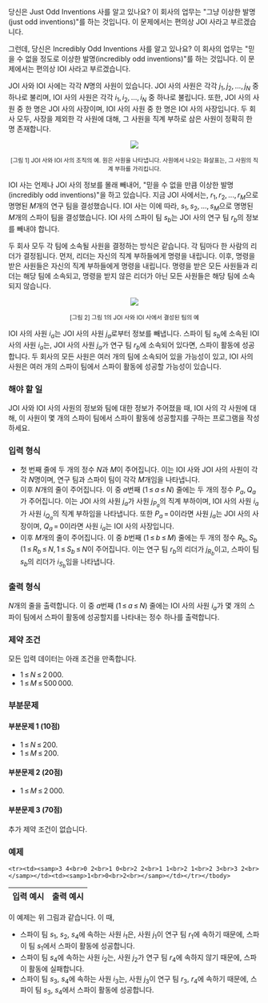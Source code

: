 당신은 Just Odd Inventions 사를 알고 있나요? 이 회사의 업무는 "그냥 이상한 발명(just odd inventions)"를 하는 것입니다. 이 문제에서는 편의상 JOI 사라고 부르겠습니다.

그런데, 당신은 Incredibly Odd Inventions 사를 알고 있나요? 이 회사의 업무는 "믿을 수 없을 정도로 이상한 발명(incredibly odd inventions)"를 하는 것입니다. 이 문제에서는 편의상 IOI 사라고 부르겠습니다.

JOI 사와 IOI 사에는 각각 <span class="tex-span"><i>N</i></span>명의 사원이 있습니다. JOI 사의 사원은 각각 <span class="tex-span"><i>j</i><sub class="lower-index">1</sub>,&thinsp;<i>j</i><sub class="lower-index">2</sub>,&thinsp;...,&thinsp;<i>j</i><sub class="lower-index"><i>N</i></sub></span> 중 하나로 불리며, IOI 사의 사원은 각각 <span class="tex-span"><i>i</i><sub class="lower-index">1</sub>,&thinsp;<i>i</i><sub class="lower-index">2</sub>,&thinsp;...,&thinsp;<i>i</i><sub class="lower-index"><i>N</i></sub></span> 중 하나로 불립니다. 또한, JOI 사의 사원 중 한 명은 JOI 사의 사장이며, IOI 사의 사원 중 한 명은 IOI 사의 사장입니다. 두 회사 모두, 사장을 제외한 각 사원에 대해, 그 사원을 직계 부하로 삼은 사원이 정확히 한 명 존재합니다.

<center>
<img src="https://s3.ap-northeast-2.amazonaws.com/oj.uz/old/JOI13_spy/pic1.png"/>
<p><small>[그림 1] JOI 사와 IOI 사의 조직의 예. 원은 사원을 나타냅니다. 사원에서 나오는 화살표는, 그 사원의 직계 부하를 가리킵니다.</small></p>
</center>

IOI 사는 언제나 JOI 사의 정보를 몰래 빼내어, "믿을 수 없을 만큼 이상한 발명(incredibly odd inventions)"을 하고 있습니다. 지금 JOI 사에서는, <span class="tex-span"><i>r</i><sub class="lower-index">1</sub>,&thinsp;<i>r</i><sub class="lower-index">2</sub>,&thinsp;...,&thinsp;<i>r</i><sub class="lower-index"><i>M</i></sub></span>으로 명명된 <span class="tex-span"><i>M</i></span>개의 연구 팀을 결성했습니다. IOI 사는 이에 따라, <span class="tex-span"><i>s</i><sub class="lower-index">1</sub>,&thinsp;<i>s</i><sub class="lower-index">2</sub>,&thinsp;...,&thinsp;<i>s</i><sub class="lower-index"><i>M</i></sub></span>으로 명명된 <span class="tex-span"><i>M</i></span>개의 스파이 팀을 결성했습니다. IOI 사의 스파이 팀 <span class="tex-span"><i>s</i><sub class="lower-index"><i>b</i></sub></span>는 JOI 사의 연구 팀 <span class="tex-span"><i>r</i><sub class="lower-index"><i>b</i></sub></span>의 정보를 빼내야 합니다.

두 회사 모두 각 팀에 소속될 사원을 결정하는 방식은 같습니다. 각 팀마다 한 사람의 리더가 결정됩니다. 먼저, 리더는 자신의 직계 부하들에게 명령을 내립니다. 이후, 명령을 받은 사원들은 자신의 직계 부하들에게 명령을 내립니다. 명령을 받은 모든 사원들과 리더는 해당 팀에 소속되고, 명령을 받지 않은 리더가 아닌 모든 사원들은 해당 팀에 소속되지 않습니다.

<center>
<img src="https://s3.ap-northeast-2.amazonaws.com/oj.uz/old/JOI13_spy/pic2.png"/>
<p><small>[그림 2] 그림 1의 JOI 사와 IOI 사에서 결성된 팀의 예</small></p>
</center>


IOI 사의 사원 <span class="tex-span"><i>i</i><sub class="lower-index"><i>a</i></sub></span>는 JOI 사의 사원 <span class="tex-span"><i>j</i><sub class="lower-index"><i>a</i></sub></span>로부터 정보를 빼냅니다. 스파이 팀 <span class="tex-span"><i>s</i><sub class="lower-index"><i>b</i></sub></span>에 소속된 IOI 사의 사원 <span class="tex-span"><i>i</i><sub class="lower-index"><i>a</i></sub></span>는, JOI 사의 사원 <span class="tex-span"><i>j</i><sub class="lower-index"><i>a</i></sub></span>가 연구 팀 <span class="tex-span"><i>r</i><sub class="lower-index"><i>b</i></sub></span>에 소속되어 있다면, 스파이 활동에 성공합니다. 두 회사의 모든 사원은 여러 개의 팀에 소속되어 있을 가능성이 있고, IOI 사의 사원은 여러 개의 스파이 팀에서 스파이 활동에 성공할 가능성이 있습니다.

### 해야 할 일

JOI 사와 IOI 사의 사원의 정보와 팀에 대한 정보가 주어졌을 때, IOI 사의 각 사원에 대해, 이 사원이 몇 개의 스파이 팀에서 스파이 활동에 성공할지를 구하는 프로그램을 작성하세요.

### 입력 형식

* 첫 번째 줄에 두 개의 정수 <span class="tex-span"><i>N</i></span>과 <span class="tex-span"><i>M</i></span>이 주어집니다. 이는 IOI 사와 JOI 사의 사원이 각각 <span class="tex-span"><i>N</i></span>명이며, 연구 팀과 스파이 팀이 각각 <span class="tex-span"><i>M</i></span>개임을 나타냅니다.
* 이후 <span class="tex-span"><i>N</i></span>개의 줄이 주어집니다. 이 중 <span class="tex-span"><i>a</i></span>번째 (<span class="tex-span">1&thinsp;&le;&thinsp;<i>a</i>&thinsp;&le;&thinsp;<i>N</i></span>) 줄에는 두 개의 정수 <span class="tex-span"><i>P</i><sub class="lower-index"><i>a</i></sub>,&thinsp;<i>Q</i><sub class="lower-index"><i>a</i></sub></span>가 주어집니다. 이는 JOI 사의 사원 <span class="tex-span"><i>j</i><sub class="lower-index"><i>a</i></sub></span>가 사원 <span class="tex-span"><i>j</i><sub class="lower-index"><i>P</i><sub class="lower-index"><i>a</i></sub></sub></span>의 직계 부하이며, IOI 사의 사원 <span class="tex-span"><i>i</i><sub class="lower-index"><i>a</i></sub></span>가 사원 <span class="tex-span"><i>i</i><sub class="lower-index"><i>Q</i><sub class="lower-index"><i>a</i></sub></sub></span>의 직계 부하임을 나타냅니다. 또한 <span class="tex-span"><i>P</i><sub class="lower-index"><i>a</i></sub>&thinsp;=&thinsp;0</span>이라면 사원 <span class="tex-span"><i>j</i><sub class="lower-index"><i>a</i></sub></span>는 JOI 사의 사장이며, <span class="tex-span"><i>Q</i><sub class="lower-index"><i>a</i></sub>&thinsp;=&thinsp;0</span>이라면 사원 <span class="tex-span"><i>i</i><sub class="lower-index"><i>a</i></sub></span>는 IOI 사의 사장입니다.
* 이후 <span class="tex-span"><i>M</i></span>개의 줄이 주어집니다. 이 중 <span class="tex-span"><i>b</i></span>번째 (<span class="tex-span">1&thinsp;&le;&thinsp;<i>b</i>&thinsp;&le;&thinsp;<i>M</i></span>) 줄에는 두 개의 정수 <span class="tex-span"><i>R</i><sub class="lower-index"><i>b</i></sub>,&thinsp;<i>S</i><sub class="lower-index"><i>b</i></sub></span> (<span class="tex-span">1&thinsp;&le;&thinsp;<i>R</i><sub class="lower-index"><i>b</i></sub>&thinsp;&le;&thinsp;<i>N</i>,&thinsp;1&thinsp;&le;&thinsp;<i>S</i><sub class="lower-index"><i>b</i></sub>&thinsp;&le;&thinsp;<i>N</i></span>이 주어집니다. 이는 연구 팀 <span class="tex-span"><i>r</i><sub class="lower-index"><i>b</i></sub></span>의 리더가 <span class="tex-span"><i>j</i><sub class="lower-index"><i>R</i><sub class="lower-index"><i>b</i></sub></sub></span>이고, 스파이 팀 <span class="tex-span"><i>s</i><sub class="lower-index"><i>b</i></sub></span>의 리더가 <span class="tex-span"><i>i</i><sub class="lower-index"><i>S</i><sub class="lower-index"><i>b</i></sub></sub></span>임을 나타냅니다.

### 출력 형식

<span class="tex-span"><i>N</i></span>개의 줄을 출력합니다. 이 중 <span class="tex-span"><i>a</i></span>번째 (<span class="tex-span">1&thinsp;&le;&thinsp;<i>a</i>&thinsp;&le;&thinsp;<i>N</i></span>) 줄에는 IOI 사의 사원 <span class="tex-span"><i>i</i><sub class="lower-index"><i>a</i></sub></span>가 몇 개의 스파이 팀에서 스파이 활동에 성공할지를 나타내는 정수 하나를 출력합니다.

### 제약 조건

모든 입력 데이터는 아래 조건을 만족합니다.

* <span class="tex-span">1&thinsp;&le;&thinsp;<i>N</i>&thinsp;&le;&thinsp;2&thinsp;000</span>.
* <span class="tex-span">1&thinsp;&le;&thinsp;<i>M</i>&thinsp;&le;&thinsp;500&thinsp;000</span>.

### 부분문제

#### 부분문제 1 (10점)

* <span class="tex-span">1&thinsp;&le;&thinsp;<i>N</i>&thinsp;&le;&thinsp;200</span>.
* <span class="tex-span">1&thinsp;&le;&thinsp;<i>M</i>&thinsp;&le;&thinsp;200</span>.

#### 부분문제 2 (20점)

* <span class="tex-span">1&thinsp;&le;&thinsp;<i>M</i>&thinsp;&le;&thinsp;2&thinsp;000</span>.

#### 부분문제 3 (70점)

추가 제약 조건이 없습니다.

### 예제

<table class="table table-condensed table-bordered " id="examples_table">
	<thead>
		<tr>
			<th class="col-lg-6 col-md-6 col-sm-6">입력 예시</th>
			<th class="col-lg-6 col-md-6 col-sm-6">출력 예시</th>
		</tr>
	</thead>
	<tbody>
	
	<tr><td><samp>3 4<br>0 2<br>1 0<br>2 2<br>1 1<br>2 1<br>2 3<br>3 2<br></samp></td><td><samp>1<br>0<br>2<br></samp></td></tr></tbody>
</table>

이 예제는 위 그림과 같습니다. 이 때,

* 스파이 팀 <span class="tex-span"><i>s</i><sub class="lower-index">1</sub></span>, <span class="tex-span"><i>s</i><sub class="lower-index">2</sub></span>, <span class="tex-span"><i>s</i><sub class="lower-index">4</sub></span>에 속하는 사원 <span class="tex-span"><i>i</i><sub class="lower-index">1</sub></span>은, 사원 <span class="tex-span"><i>j</i><sub class="lower-index">1</sub></span>이 연구 팀 <span class="tex-span"><i>r</i><sub class="lower-index">1</sub></span>에 속하기 때문에, 스파이 팀 <span class="tex-span"><i>s</i><sub class="lower-index">1</sub></span>에서 스파이 활동에 성공합니다. 
* 스파이 팀 <span class="tex-span"><i>s</i><sub class="lower-index">4</sub></span>에 속하는 사원 <span class="tex-span"><i>i</i><sub class="lower-index">2</sub></span>는, 사원 <span class="tex-span"><i>j</i><sub class="lower-index">2</sub></span>가 연구 팀 <span class="tex-span"><i>r</i><sub class="lower-index">4</sub></span>에 속하지 않기 때문에, 스파이 활동에 실패합니다. 
* 스파이 팀 <span class="tex-span"><i>s</i><sub class="lower-index">3</sub></span>, <span class="tex-span"><i>s</i><sub class="lower-index">4</sub></span>에 속하는 사원 <span class="tex-span"><i>i</i><sub class="lower-index">3</sub></span>는, 사원 <span class="tex-span"><i>j</i><sub class="lower-index">3</sub></span>이 연구 팀 <span class="tex-span"><i>r</i><sub class="lower-index">3</sub></span>, <span class="tex-span"><i>r</i><sub class="lower-index">4</sub></span>에 속하기 때문에, 스파이 팀 <span class="tex-span"><i>s</i><sub class="lower-index">3</sub></span>, <span class="tex-span"><i>s</i><sub class="lower-index">4</sub></span>에서 스파이 활동에 성공합니다.